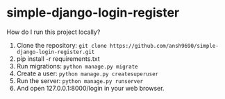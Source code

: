 # simple-django-login-register
How do I run this project locally?
1. Clone the repository:
```git clone https://github.com/ansh9690/simple-django-login-register.git```
2. pip install -r requirements.txt
3. Run migrations:
```python manage.py migrate```
4. Create a user:
```python manage.py createsuperuser```
5. Run the server:
```python manage.py runserver```
6. And open 127.0.0.1:8000/login in your web browser.
